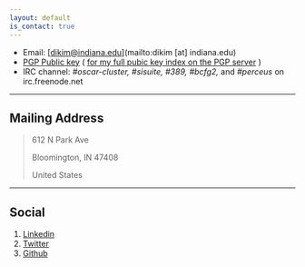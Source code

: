 ```yaml
---
layout: default
is_contact: true
---
```


* Email: [dikim@indiana.edu](mailto:dikim [at] indiana.edu)
* [PGP Public key](dikim_public_key.asc) ( [for my full pubic key index on the PGP server](http://pgp.mit.edu:11371/pks/lookup?search=dikim%40indiana.edu&op=vindex&fingerprint=on) )
* IRC channel: *#oscar-cluster, #sisuite, #389, #bcfg2,* and *#perceus* on irc.freenode.net


---

## Mailing Address

> 612 N Park Ave
>
> Bloomington, IN 47408
>
> United States

---

## Social

1. [Linkedin](https://www.linkedin.com/in/donginnkim/)
2. [Twitter](https://twitter.com/potatoid)
3. [Github](https://github.com/dikim33)
